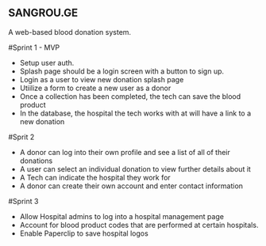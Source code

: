 ## SANGROU.GE

A web-based blood donation system.

#Sprint 1 - MVP
* Setup user auth.
* Splash page should be a login screen with a button to sign up.
* Login as a user to view new donation splash page
* Utiilize a form to create a new user as a donor
* Once a collection has been completed, the tech can save the blood product
* In the database, the hospital the tech works with at will have a link to a new donation

#Sprit 2

* A donor can log into their own profile and see a list of all of their donations
* A user can select an individual donation to view further details about it
* A Tech can indicate the hospital they work for
* A donor can create their own account and enter contact information

#Sprint 3
* Allow Hospital admins to log into a hospital management page
* Account for blood product codes that are performed at certain hospitals.
* Enable Paperclip to save hospital logos
